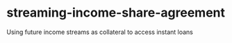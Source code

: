 # streaming-income-share-agreement
Using future income streams as collateral to access instant loans
